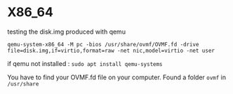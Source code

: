 # X86_64

testing the disk.img produced with qemu

```
qemu-system-x86_64 -M pc -bios /usr/share/ovmf/OVMF.fd -drive file=disk.img,if=virtio,format=raw -net nic,model=virtio -net user
```

if qemu not installed : `sudo apt install qemu-systems`

You have to find your OVMF.fd file on your computer. Found a folder `ovmf` in `/usr/share`



